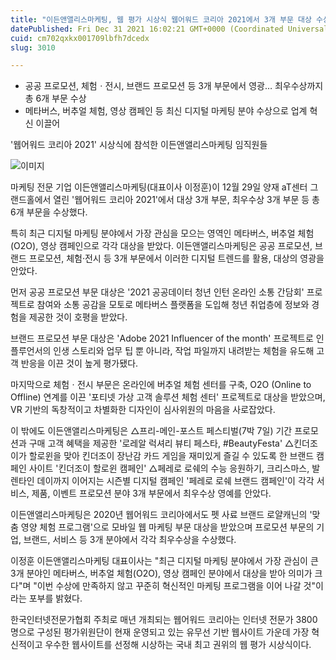 ```yaml
---
title: "이든앤앨리스마케팅, 웹 평가 시상식 웹어워드 코리아 2021에서 3개 부문 대상 수상"
datePublished: Fri Dec 31 2021 16:02:21 GMT+0000 (Coordinated Universal Time)
cuid: cm702qxkx001709lbfh7dcedx
slug: 3010

---
```



- 공공 프로모션, 체험ㆍ전시, 브랜드 프로모션 등 3개 부문에서 영광… 최우수상까지 총 6개 부문 수상
- 메타버스, 버추얼 체험, 영상 캠페인 등 최신 디지털 마케팅 분야 수상으로 업계 혁신 이끌어

'웹어워드 코리아 2021' 시상식에 참석한 이든앤앨리스마케팅 임직원들

![이미지](https://cdn.hashnode.com/res/hashnode/image/upload/v1739253700502/f96a0b61-4fd5-4123-a6be-ef3389ac362c.jpeg)

마케팅 전문 기업 이든앤앨리스마케팅(대표이사 이정훈)이 12월 29일 양재 aT센터 그랜드홀에서 열린 '웹어워드 코리아 2021'에서 대상 3개 부문, 최우수상 3개 부문 등 총 6개 부문을 수상했다.

특히 최근 디지털 마케팅 분야에서 가장 관심을 모으는 영역인 메타버스, 버추얼 체험(O2O), 영상 캠페인으로 각각 대상을 받았다. 이든앤앨리스마케팅은 공공 프로모션, 브랜드 프로모션, 체험·전시 등 3개 부문에서 이러한 디지털 트렌드를 활용, 대상의 영광을 안았다.

먼저 공공 프로모션 부문 대상은 '2021 공공데이터 청년 인턴 온라인 소통 간담회' 프로젝트로 참여와 소통 공감을 모토로 메타버스 플랫폼을 도입해 청년 취업층에 정보와 경험을 제공한 것이 호평을 받았다.

브랜드 프로모션 부문 대상은 'Adobe 2021 Influencer of the month' 프로젝트로 인플루언서의 인생 스토리와 업무 팁 뿐 아니라, 작업 파일까지 내려받는 체험을 유도해 고객 반응을 이끈 것이 높게 평가됐다.

마지막으로 체험ㆍ전시 부문은 온라인에 버추얼 체험 센터를 구축, O2O (Online to Offline) 연계를 이끈 '포티넷 가상 고객 솔루션 체험 센터' 프로젝트로 대상을 받았으며, VR 기반의 독창적이고 차별화한 디자인이 심사위원의 마음을 사로잡았다.

이 밖에도 이든앤앨리스마케팅은 △프리-메인-포스트 페스티벌(7박 7일) 기간 프로모션과 구매 고객 혜택을 제공한 '로레알 럭셔리 뷰티 페스타, #BeautyFesta' △킨더조이가 할로윈을 맞아 킨더조이 장난감 카드 게임을 재미있게 즐길 수 있도록 한 브랜드 캠페인 사이트 '킨더조이 할로윈 캠페인' △페레로 로쉐의 수능 응원하기, 크리스마스, 발렌타인 데이까지 이어지는 시즌별 디지털 캠페인 '페레로 로쉐 브랜드 캠페인'이 각각 서비스, 제품, 이벤트 프로모션 분야 3개 부문에서 최우수상 영예를 안았다.

이든앤앨리스마케팅은 2020년 웹어워드 코리아에서도 펫 사료 브랜드 로얄캐닌의 '맞춤 영양 체험 프로그램'으로 모바일 웹 마케팅 부문 대상을 받았으며 프로모션 부문의 기업, 브랜드, 서비스 등 3개 분야에서 각각 최우수상을 수상했다.

이정훈 이든앤앨리스마케팅 대표이사는 "최근 디지털 마케팅 분야에서 가장 관심이 큰 3개 분야인 메타버스, 버추얼 체험(O2O), 영상 캠페인 분야에서 대상을 받아 의미가 크다"며 "이번 수상에 만족하지 않고 꾸준히 혁신적인 마케팅 프로그램을 이어 나갈 것"이라는 포부를 밝혔다.

한국인터넷전문가협회 주최로 매년 개최되는 웹어워드 코리아는 인터넷 전문가 3800명으로 구성된 평가위원단이 현재 운영되고 있는 유무선 기반 웹사이트 가운데 가장 혁신적이고 우수한 웹사이트를 선정해 시상하는 국내 최고 권위의 웹 평가 시상식이다.